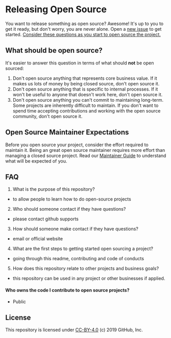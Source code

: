 # Releasing Open Source

You want to release something as open source? Awesome! It's up to you to get it ready, but don't worry, you are never alone. Open a [new issue](issues/new?template=new-release.md) to get started. [Consider these questions as you start to open source the project.](docs/key-questions-for-choosing-projects.md)

## What should be open source?

It's easier to answer this question in terms of what should **not** be open sourced:

1. Don't open source anything that represents core business value.  If it makes us lots of money by being closed source, don't open source it.
2. Don't open source anything that is specific to internal processes. If it won't be useful to anyone that doesn't work here, don't open source it.
3. Don't open source anything you can't commit to maintaining long-term. Some projects are inherently difficult to maintain. If you don't want to spend time accepting contributions and working with the open source community, don't open source it.

## Open Source Maintainer Expectations

Before you open source your project, consider the effort required to maintain it. Being an great open source maintainer requires more effort than managing a closed source project. Read our [Maintainer Guide](docs/maintainers-guide.md) to understand what will be expected of you.

## FAQ
1. What is the purpose of this repository?
 - to allow people to learn how to do open-source projects
2. Who should someone contact if they have questions?
 - please contact github supports
3. How should someone make contact if they have questions?
 - email or official website
4. What are the first steps to getting started open sourcing a project?
 - going through this readme, contributing and code of conducts
5. How does this repository relate to other projects and business goals?
 - this repository can be used in any project or other businesses if applied.


#### Who owns the code I contribute to open source projects?
- Public

## License

This repository is licensed under [CC-BY-4.0](../LICENSE) (c) 2019 GitHub, Inc.
